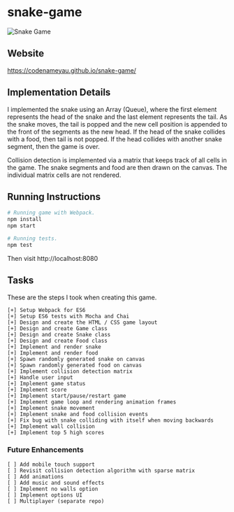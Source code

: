 # snake-game

![Snake Game](https://user-images.githubusercontent.com/3826772/27411664-1a401f02-56bd-11e7-8179-1fc73464ad83.png)

## Website
https://codenameyau.github.io/snake-game/

## Implementation Details
I implemented the snake using an Array (Queue), where the first element represents
the head of the snake and the last element represents the tail. As the snake
moves, the tail is popped and the new cell position is appended to the front
of the segments as the new head. If the head of the snake collides with a food,
then tail is not popped. If the head collides with another snake segment, then
the game is over.

Collision detection is implemented via a matrix that keeps track of all cells
in the game. The snake segments and food are then drawn on the canvas. The
individual matrix cells are not rendered.

## Running Instructions

```bash
# Running game with Webpack.
npm install
npm start

# Running tests.
npm test
```

Then visit http://localhost:8080


## Tasks
These are the steps I took when creating this game.
```
[+] Setup Webpack for ES6
[+] Setup ES6 tests with Mocha and Chai
[+] Design and create the HTML / CSS game layout
[+] Design and create Game class
[+] Design and create Snake class
[+] Design and create Food class
[+] Implement and render snake
[+] Implement and render food
[+] Spawn randomly generated snake on canvas
[+] Spawn randomly generated food on canvas
[+] Implement collision detection matrix
[+] Handle user input
[+] Implement game status
[+] Implement score
[+] Implement start/pause/restart game
[+] Implement game loop and rendering animation frames
[+] Implement snake movement
[+] Implement snake and food collision events
[+] Fix bug with snake colliding with itself when moving backwards
[+] Implement wall collision
[+] Implement top 5 high scores
```

### Future Enhancements
```
[ ] Add mobile touch support
[ ] Revisit collision detection algorithm with sparse matrix
[ ] Add animations
[ ] Add music and sound effects
[ ] Implement no walls option
[ ] Implement options UI
[ ] Multiplayer (separate repo)
```
